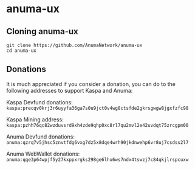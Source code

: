 # anuma-ux

## Cloning anuma-ux

```
git clone https://github.com/AnumaNetwork/anuma-ux
cd anuma-ux
```

## Donations

It is much appreciated if you consider a donation, you can do to the
following addresses to support Kaspa and Anuma:

Kaspa Devfund donations: `kaspa:precqv0krj3r6uyyfa36ga7s0u9jct0v4wg8ctsfde2gkrsgwgw8jgxfzfc98`

Kaspa Mining address: `kaspa:pzhh76qc82wzduvsrd9xh4zde9qhp0xc8rl7qu2mvl2e42uvdqt75zrcgpm00`

Anuma Devfund donations: `anuma:qzrq7v5jhsc5znvtfdg6vxg7dz5x8dqe4wrh90jkdnwehp6vr8uj7csdss2l7`

Anuma WebWallet donations: `anuma:qqe3p64wpjf5y27kxppxrgks298ge6lhu6ws7ndx4tswzj7c84qkjlrspcuxw`
